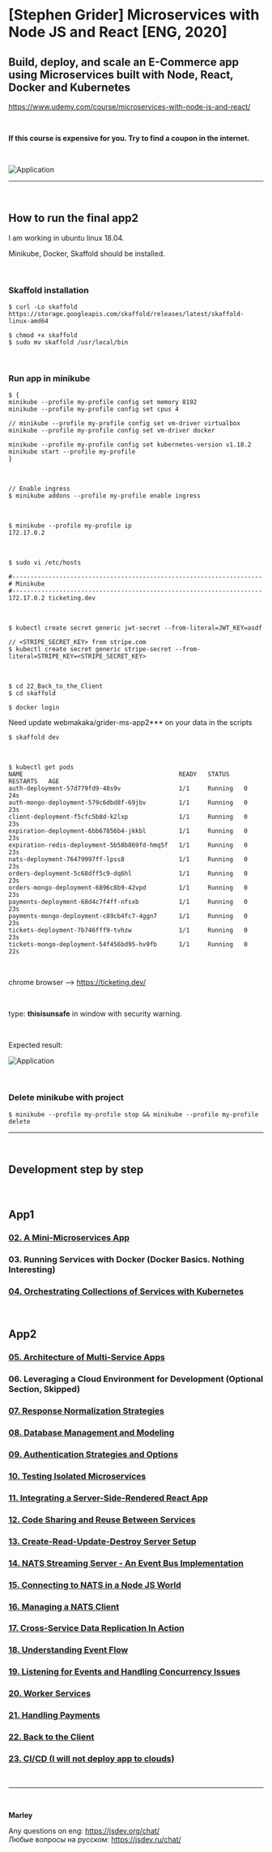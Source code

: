 # [Stephen Grider] Microservices with Node JS and React [ENG, 2020]

## Build, deploy, and scale an E-Commerce app using Microservices built with Node, React, Docker and Kubernetes

https://www.udemy.com/course/microservices-with-node-js-and-react/

<br/>

**If this course is expensive for you. Try to find a coupon in the internet.**

<br/>

![Application](/img/pic-00-01.png?raw=true)

<hr/>

<br/>

## How to run the final app2

I am working in ubuntu linux 18.04.

Minikube, Docker, Skaffold should be installed.

<br/>

### Skaffold installation

    $ curl -Lo skaffold https://storage.googleapis.com/skaffold/releases/latest/skaffold-linux-amd64

    $ chmod +x skaffold
    $ sudo mv skaffold /usr/local/bin

<br/>

### Run app in minikube

```
$ {
minikube --profile my-profile config set memory 8192
minikube --profile my-profile config set cpus 4

// minikube --profile my-profile config set vm-driver virtualbox
minikube --profile my-profile config set vm-driver docker

minikube --profile my-profile config set kubernetes-version v1.18.2
minikube start --profile my-profile
}
```

<br/>

    // Enable ingress
    $ minikube addons --profile my-profile enable ingress

<br/>

    $ minikube --profile my-profile ip
    172.17.0.2

<br/>

    $ sudo vi /etc/hosts

```
#---------------------------------------------------------------------
# Minikube
#---------------------------------------------------------------------
172.17.0.2 ticketing.dev
```

<br/>

    $ kubectl create secret generic jwt-secret --from-literal=JWT_KEY=asdf

    // <STRIPE_SECRET_KEY> from stripe.com
    $ kubectl create secret generic stripe-secret --from-literal=STRIPE_KEY=<STRIPE_SECRET_KEY>

<br/>

    $ cd 22_Back_to_the_Client
    $ cd skaffold

    $ docker login

Need update webmakaka/grider-ms-app2\*\*\* on your data in the scripts

    $ skaffold dev

<br/>

    $ kubectl get pods
    NAME                                           READY   STATUS    RESTARTS   AGE
    auth-deployment-57d779fd9-48s9v                1/1     Running   0          24s
    auth-mongo-deployment-579c6dbd8f-69jbv         1/1     Running   0          23s
    client-deployment-f5cfc5b8d-k2lxp              1/1     Running   0          23s
    expiration-deployment-6bb67856b4-jkkbl         1/1     Running   0          23s
    expiration-redis-deployment-5b58b869fd-hmq5f   1/1     Running   0          23s
    nats-deployment-76479997ff-lpss8               1/1     Running   0          23s
    orders-deployment-5c68dff5c9-dq6hl             1/1     Running   0          23s
    orders-mongo-deployment-6896c8b9-42vpd         1/1     Running   0          23s
    payments-deployment-68d4c7f4ff-nfsxb           1/1     Running   0          23s
    payments-mongo-deployment-c89cb4fc7-4ggn7      1/1     Running   0          23s
    tickets-deployment-7b746fff9-tvhzw             1/1     Running   0          23s
    tickets-mongo-deployment-54f456bd95-hv9fb      1/1     Running   0          22s

<br/>

chrome browser --> https://ticketing.dev/

<br/>

type: **thisisunsafe** in window with security warning.

<br/>

Expected result:

![Application](/img/pic-final-01.png?raw=true)

<br/>

### Delete minikube with project

    $ minikube --profile my-profile stop && minikube --profile my-profile delete

<hr/>

<br/>

## Development step by step

<br/>

## App1

### [02. A Mini-Microservices App](./02_A_Mini_Microservices_App.md)

### 03. Running Services with Docker (Docker Basics. Nothing Interesting)

### [04. Orchestrating Collections of Services with Kubernetes](./04_Orchestrating_Collections_of_Services_with_Kubernetes.md)

<br/>

## App2

### [05. Architecture of Multi-Service Apps](./05_Architecture_of_Multi_Service_Apps.md)

### 06. Leveraging a Cloud Environment for Development (Optional Section, Skipped)

### [07. Response Normalization Strategies](./07_Response_Normalization_Strategies.md)

### [08. Database Management and Modeling](./08_Database_Management_and_Modeling.md)

### [09. Authentication Strategies and Options](./09_Authentication_Strategies_and_Options.md)

### [10. Testing Isolated Microservices](./10_Testing_Isolated_Microservices.md)

### [11. Integrating a Server-Side-Rendered React App](./11_Integrating_a_Server_Side_Rendered_React_App.md)

### [12. Code Sharing and Reuse Between Services](./12_Code_Sharing_and_Reuse_Between_Services.md)

### [13. Create-Read-Update-Destroy Server Setup](./13_Create_Read_Update_Destroy_Server_Setup.md)

### [14. NATS Streaming Server - An Event Bus Implementation](./14_NATS_Streaming_Server_An_Event_Bus_Implementation.md)

### [15. Connecting to NATS in a Node JS World](./15_Connecting_to_NATS_in_a_Node_JS_World.md)

### [16. Managing a NATS Client](./16_Managing_a_NATS_Client.md)

### [17. Cross-Service Data Replication In Action](./17_Cross_Service_Data_Replication_In_Action.md)

### [18. Understanding Event Flow](./18_Understanding_Event_Flow.md)

### [19. Listening for Events and Handling Concurrency Issues](./19_Listening_for_Events_and_Handling_Concurrency_Issues.md)

### [20. Worker Services](./20_Worker_Services.md)

### [21. Handling Payments](./21_Handling_Payments.md)

### [22. Back to the Client](./22_Back_to_the_Client.md)

### [23. CI/CD (I will not deploy app to clouds)](./23_CI_CD.md)

<br/>

---

<br/>

**Marley**

Any questions on eng: https://jsdev.org/chat/  
Любые вопросы на русском: https://jsdev.ru/chat/
